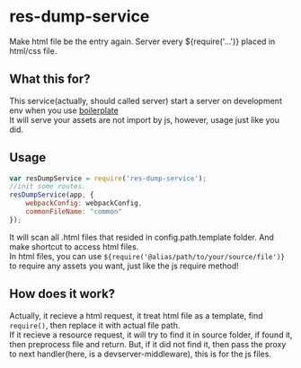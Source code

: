 # res-dump-service
Make html file be the entry again. Server every ${require('...')} placed in html/css file.

## What this for?
This service(actually, should called server) start a server on development env when you use [boilerplate](https://github.com/jzzj/boilerplate)  
It will serve your assets are not import by js, however, usage just like you did.  

## Usage
```js
var resDumpService = require('res-dump-service');
//init some routes.
resDumpService(app, {
    webpackConfig: webpackConfig,
    commonFileName: "common"
});
```
It will scan all .html files that resided in config.path.template folder. And make shortcut to access html files.  
In html files, you can use ```${require('@alias/path/to/your/source/file')}``` to require any assets you want, just like the js require method!  

## How does it work?
Actually, it recieve a html request, it treat html file as a template, find ```require()```, then replace it with actual file path.  
If it recieve a resource request, it will try to find it in source folder, if found it, then preprocess file and return. But, if it did not find it, then pass the proxy to next handler(here, is a devserver-middleware), this is for the js files.
